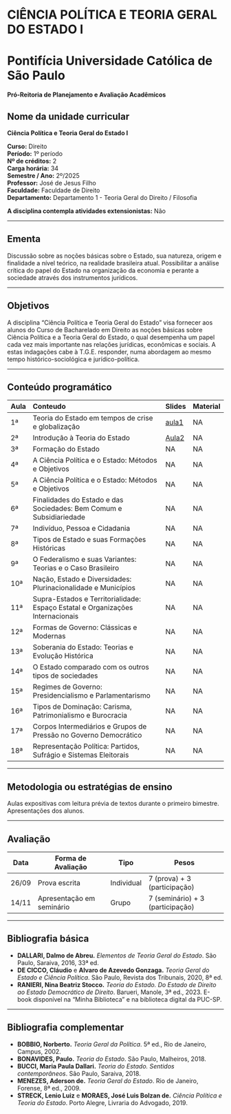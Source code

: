 
<!-- README.md is generated from README.Rmd. Please edit that file -->

# CIÊNCIA POLÍTICA E TEORIA GERAL DO ESTADO I

<!-- badges: start -->
<!-- badges: end -->

# Pontifícia Universidade Católica de São Paulo

**Pró-Reitoria de Planejamento e Avaliação Acadêmicos**

## Nome da unidade curricular

**Ciência Política e Teoria Geral do Estado I**

**Curso:** Direito  
**Período:** 1º período  
**Nº de créditos:** 2  
**Carga horária:** 34  
**Semestre / Ano:** 2º/2025  
**Professor:** José de Jesus Filho  
**Faculdade:** Faculdade de Direito  
**Departamento:** Departamento 1 - Teoria Geral do Direito / Filosofia

**A disciplina contempla atividades extensionistas:** Não

------------------------------------------------------------------------

## Ementa

Discussão sobre as noções básicas sobre o Estado, sua natureza, origem e
finalidade a nível teórico, na realidade brasileira atual. Possibilitar
a análise crítica do papel do Estado na organização da economia e
perante a sociedade através dos instrumentos jurídicos.

------------------------------------------------------------------------

## Objetivos

A disciplina “Ciência Política e Teoria Geral do Estado” visa fornecer
aos alunos do Curso de Bacharelado em Direito as noções básicas sobre
Ciência Política e a Teoria Geral do Estado, o qual desempenha um papel
cada vez mais importante nas relações jurídicas, econômicas e sociais. A
estas indagações cabe à T.G.E. responder, numa abordagem ao mesmo tempo
histórico-sociológica e jurídico-política.

------------------------------------------------------------------------

## Conteúdo programático

| Aula | Conteudo | Slides | Material |
|:---|:---|:---|:---|
| 1ª | Teoria do Estado em tempos de crise e globalização | [aula1](https://jjesusfilho.github.io/tge1/slides/aula1/aula1.html#/title-slide) | NA |
| 2ª | Introdução à Teoria do Estado | [Aula2](https://jjesusfilho.github.io/tge1/slides/aula1/aula2.html#/title-slide) | NA |
| 3ª | Formação do Estado | NA | NA |
| 4ª | A Ciência Política e o Estado: Métodos e Objetivos | NA | NA |
| 5ª | A Ciência Política e o Estado: Métodos e Objetivos | NA | NA |
| 6ª | Finalidades do Estado e das Sociedades: Bem Comum e Subsidiariedade | NA | NA |
| 7ª | Indivíduo, Pessoa e Cidadania | NA | NA |
| 8ª | Tipos de Estado e suas Formações Históricas | NA | NA |
| 9ª | O Federalismo e suas Variantes: Teorias e o Caso Brasileiro | NA | NA |
| 10ª | Nação, Estado e Diversidades: Plurinacionalidade e Municípios | NA | NA |
| 11ª | Supra-Estados e Territorialidade: Espaço Estatal e Organizações Internacionais | NA | NA |
| 12ª | Formas de Governo: Clássicas e Modernas | NA | NA |
| 13ª | Soberania do Estado: Teorias e Evolução Histórica | NA | NA |
| 14ª | O Estado comparado com os outros tipos de sociedades | NA | NA |
| 15ª | Regimes de Governo: Presidencialismo e Parlamentarismo | NA | NA |
| 16ª | Tipos de Dominação: Carisma, Patrimonialismo e Burocracia | NA | NA |
| 17ª | Corpos Intermediários e Grupos de Pressão no Governo Democrático | NA | NA |
| 18ª | Representação Política: Partidos, Sufrágio e Sistemas Eleitorais | NA | NA |

------------------------------------------------------------------------

## Metodologia ou estratégias de ensino

Aulas expositivas com leitura prévia de textos durante o primeiro
bimestre. Apresentações dos alunos.

------------------------------------------------------------------------

## Avaliação

| Data  | Forma de Avaliação        | Tipo       | Pesos                            |
|-------|---------------------------|------------|----------------------------------|
| 26/09 | Prova escrita             | Individual | 7 (prova) + 3 (participação)     |
| 14/11 | Apresentação em seminário | Grupo      | 7 (seminário) + 3 (participação) |

------------------------------------------------------------------------

## Bibliografia básica

- **DALLARI, Dalmo de Abreu.** *Elementos de Teoria Geral do Estado*.
  São Paulo, Saraiva, 2016, 33ª ed.  
- **DE CICCO, Cláudio** e **Alvaro de Azevedo Gonzaga.** *Teoria Geral
  do Estado e Ciência Política*. São Paulo, Revista dos Tribunais, 2020,
  8ª ed.  
- **RANIERI, Nina Beatriz Stocco.** *Teoria do Estado. Do Estado de
  Direito ao Estado Democrático de Direito*. Barueri, Manole, 3ª
  ed., 2023. E-book disponível na “Minha Biblioteca” e na biblioteca
  digital da PUC-SP.

------------------------------------------------------------------------

## Bibliografia complementar

- **BOBBIO, Norberto.** *Teoria Geral da Política*. 5ª ed., Rio de
  Janeiro, Campus, 2002.  
- **BONAVIDES, Paulo.** *Teoria do Estado*. São Paulo, Malheiros,
  2018.  
- **BUCCI, Maria Paula Dallari.** *Teoria do Estado. Sentidos
  contemporâneos*. São Paulo, Saraiva, 2018.  
- **MENEZES, Aderson de.** *Teoria Geral do Estado*. Rio de Janeiro,
  Forense, 8ª ed., 2009.  
- **STRECK, Lenio Luiz** e **MORAES, José Luis Bolzan de.** *Ciência
  Política e Teoria do Estado*. Porto Alegre, Livraria do Advogado,
  2019.
